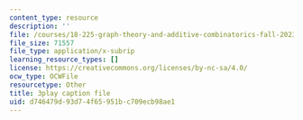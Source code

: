 ```yaml
---
content_type: resource
description: ''
file: /courses/18-225-graph-theory-and-additive-combinatorics-fall-2023/nCWwhF0TkVI_captions.vtt
file_size: 71557
file_type: application/x-subrip
learning_resource_types: []
license: https://creativecommons.org/licenses/by-nc-sa/4.0/
ocw_type: OCWFile
resourcetype: Other
title: 3play caption file
uid: d746479d-93d7-4f65-951b-c709ecb98ae1
---
```

